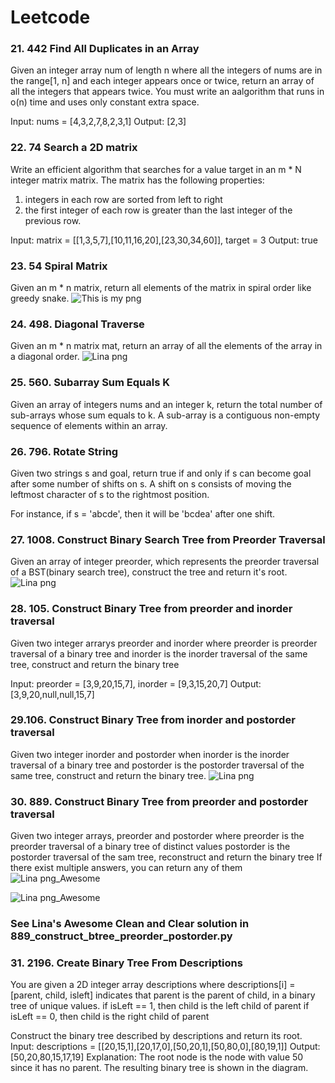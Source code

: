 # Leetcode


### 21. 442 Find All Duplicates in an Array

Given an integer array num of length n where all the integers of nums are in the range[1, n] and each integer appears once or twice, return an array of all the integers that appears twice.
You must write an aalgorithm that runs in o(n) time and uses only constant extra space.

Input: nums = [4,3,2,7,8,2,3,1]
Output: [2,3]


### 22. 74 Search a 2D matrix
Write an efficient algorithm that searches for a value target in an m * N integer matrix matrix.
The matrix has the following properties:
1. integers in each row are sorted from left to right
2. the first integer of each row is greater than the last integer of the previous row.

Input: matrix = [[1,3,5,7],[10,11,16,20],[23,30,34,60]], target = 3 
Output: true

### 23. 54 Spiral Matrix
Given an m * n matrix, return all elements of the matrix in spiral order
like greedy snake.
![This is my png](https://github.com/Lina-Liuna/Leetcode/raw/main/solution_diagrams/54_Spiral_Matrix.png)
### 24. 498. Diagonal Traverse
Given an m * n matrix mat, return an array of all the elements of the array in a diagonal order.
![Lina png](https://github.com/Lina-Liuna/Leetcode/raw/main/solution_diagrams/498.%20Diagonal%20Traverse.png)

### 25. 560. Subarray Sum Equals K
Given an array of integers nums and an integer k, return the total number of sub-arrays whose sum equals to k.
A sub-array is a contiguous non-empty sequence of elements within an array.


### 26. 796. Rotate String
Given two strings s and goal, return true if and only if s can become goal after some number of shifts on s.
A shift on s consists of moving the leftmost character of s to the rightmost position.

For instance, if s = 'abcde', then it will be 'bcdea' after one shift.


### 27. 1008. Construct Binary Search Tree from Preorder Traversal
Given an array of integer preorder, which represents the preorder traversal of a BST(binary search tree),
construct the tree and return it's root.
![Lina png](https://github.com/Lina-Liuna/Leetcode/raw/main/solution_diagrams/1008.%20Construct%20Binary%20Search%20Tree%20from%20Preorder.png)

### 28. 105. Construct Binary Tree from preorder and inorder traversal
Given two integer arrarys preorder and inorder where preorder is preorder traversal of a binary tree
and inorder is the inorder traversal of the same tree, construct and return the binary tree

Input: preorder = [3,9,20,15,7], inorder = [9,3,15,20,7]
Output: [3,9,20,null,null,15,7]

### 29.106. Construct Binary Tree from inorder and postorder traversal 
Given two integer inorder and postorder when inorder is the inorder traversal of a binary tree and
postorder is the postorder traversal of the same tree, construct and return the binary tree.
![Lina png](https://github.com/Lina-Liuna/Leetcode/raw/main/solution_diagrams/106.%20construct%20binary%20tree%20from%20inorder%20and%20postorder.png)

### 30. 889. Construct Binary Tree from preorder and postorder traversal
Given two integer arrays, preorder and postorder where preorder is the preorder traversal of a binary tree of distinct values
postorder is the postorder traversal of the sam tree, reconstruct and return the binary tree
If there exist multiple answers, you can return any of them
![Lina png_Awesome](https://github.com/Lina-Liuna/Leetcode/raw/main/solution_diagrams/889.%20Construct%20Binary%20Tree%20from%20Preorder%20and%20Postorder.png)

![Lina png_Awesome](https://github.com/Lina-Liuna/Leetcode/raw/main/solution_diagrams/889%20Construct%20Binary%20Tree%20from%20Preorder%20and%20Postorder_part2.png)

### See Lina's Awesome Clean and Clear solution in 889_construct_btree_preorder_postorder.py

### 31. 2196. Create Binary Tree From Descriptions
You are given a 2D integer array descriptions where descriptions[i] = [parent, child, isleft]
indicates that parent is the parent of child, in a binary tree of unique values.
if isLeft == 1, then child is the left child of parent
if isLeft == 0, then child is the right child of parent

Construct the binary tree described by descriptions and return its root.
Input: descriptions = [[20,15,1],[20,17,0],[50,20,1],[50,80,0],[80,19,1]]
Output: [50,20,80,15,17,19]
Explanation: The root node is the node with value 50 since it has no parent.
The resulting binary tree is shown in the diagram.




















